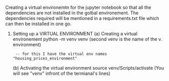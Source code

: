 Creating a virtual environemtn for the jupyter notebook so that all the dependencies are not installed in the golbal environement.
The dependencies required will be mentioned in a requirements.txt file which can then be installed in one go.

1. Setting up a VIRTUAL ENVIRONMENT
    (a) Creating a virtual environement
        python -m venv venv
        (second venv is the name of the v. environment)

        -- for this I have the virtual env names "housing_prices_environment"
        
    (b) Activating the virtual environment
        source venv/Scripts/activate
        (You will see "venv" infront of the termianal's lines)